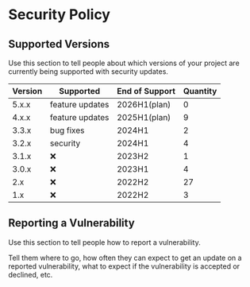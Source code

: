 # Security Policy

## Supported Versions

Use this section to tell people about which versions of your project are
currently being supported with security updates.

| Version | Supported          | End of Support     | Quantity |
| ------- | ------------------ | ------------------ | -------- |
| 5.x.x   | feature updates    | 2026H1(plan)       | 0        |
| 4.x.x   | feature updates    | 2025H1(plan)       | 9        |
| 3.3.x   | bug fixes          | 2024H1             | 2        |
| 3.2.x   | security           | 2024H1             | 4        |
| 3.1.x   | :x:                | 2023H2             | 1        |
| 3.0.x   | :x:                | 2023H1             | 4        |
| 2.x     | :x:                | 2022H2             | 27       |
| 1.x     | :x:                | 2022H2             | 3        |

## Reporting a Vulnerability

Use this section to tell people how to report a vulnerability.

Tell them where to go, how often they can expect to get an update on a
reported vulnerability, what to expect if the vulnerability is accepted or
declined, etc.
